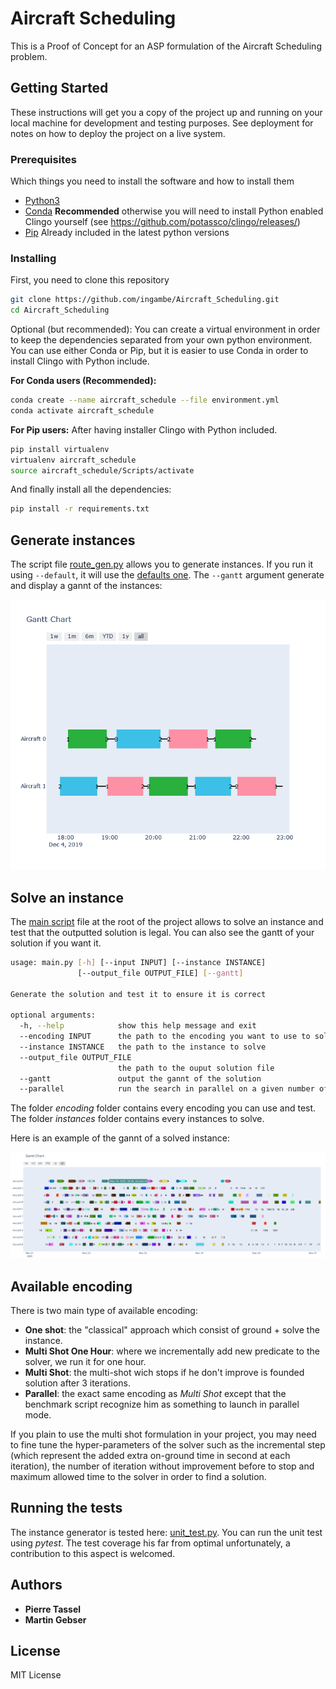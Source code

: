 # Aircraft Scheduling

This is a Proof of Concept for an ASP formulation of the Aircraft Scheduling problem.

## Getting Started

These instructions will get you a copy of the project up and running on
your local machine for development and testing purposes. See deployment
for notes on how to deploy the project on a live system.

### Prerequisites

Which things you need to install the software and how to install them


* [Python3](https://www.python.org/downloads/)
* [Conda](https://docs.conda.io/projects/conda/en/latest/user-guide/install/)          **Recommended** otherwise you will need to install Python enabled Clingo yourself (see https://github.com/potassco/clingo/releases/)
* [Pip](https://pip.pypa.io/en/stable/installing/)          Already included in the latest python versions

### Installing

First, you need to clone this repository

```bash
git clone https://github.com/ingambe/Aircraft_Scheduling.git
cd Aircraft_Scheduling
```

Optional (but recommended):
You can create a virtual environment in order to keep the dependencies separated from your own python environment.
You can use either Conda or Pip, but it is easier to use Conda in order to install Clingo with Python include.

**For Conda users (Recommended):**

```bash
conda create --name aircraft_schedule --file environment.yml
conda activate aircraft_schedule
```

**For Pip users:**
After having installer Clingo with Python included.

```bash
pip install virtualenv
virtualenv aircraft_schedule
source aircraft_schedule/Scripts/activate
```

And finally install all the dependencies:

```bash
pip install -r requirements.txt
```

## Generate instances

The script file [route_gen.py](https://github.com/ingambe/Aircraft_Scheduling/blob/master/instance_generator/route_gen.py) allows you to generate instances.
If you run it using `--default`, it will use the [defaults one](https://github.com/ingambe/Aircraft_Scheduling/blob/master/instance_generator/default_parameters.py).
The `--gantt` argument generate and display a gannt of the instances:
<p align="center"> 
<img src="gannt.png" alt="example of generated gannt">
</p>

## Solve an instance

The [main script](https://github.com/ingambe/Aircraft_Scheduling/blob/master/main.py) file at the root of the project allows to solve an instance and test that the outputted solution is legal.
You can also see the gantt of your solution if you want it.

```bash
usage: main.py [-h] [--input INPUT] [--instance INSTANCE]
               [--output_file OUTPUT_FILE] [--gantt]

Generate the solution and test it to ensure it is correct

optional arguments:
  -h, --help            show this help message and exit
  --encoding INPUT      the path to the encoding you want to use to solve the instance
  --instance INSTANCE   the path to the instance to solve 
  --output_file OUTPUT_FILE
                        the path to the ouput solution file
  --gantt               output the gannt of the solution
  --parallel            run the search in parallel on a given number of cores
```

The folder *encoding* folder contains every encoding you can use and test.
The folder *instances* folder contains every instances to solve.

Here is an example of the gannt of a solved instance:
<p align="center"> 
<img src="example_gannt_solved.png" alt="example of generated gannt of a big instance">
</p>

## Available encoding

There is two main type of available encoding:
- **One shot**: the "classical" approach which consist of ground + solve the instance.
- **Multi Shot One Hour**: where we incrementally add new predicate to the solver, we run it for one hour.
- **Multi Shot**: the multi-shot wich stops if he don't improve is founded solution after 3 iterations.
- **Parallel**: the exact same encoding as *Multi Shot* except that the benchmark script recognize him as something to launch in parallel mode.

If you plain to use the multi shot formulation in your project, you may need to fine tune the hyper-parameters of the solver such as the incremental step (which represent the added extra on-ground time in second at each iteration), the number of iteration without improvement before to stop and maximum allowed time to the solver in order to find a solution.

## Running the tests

The instance generator is tested here: [unit_test.py](https://github.com/ingambe/Aircraft_Scheduling/blob/master/instance_generator/test/unit_test.py).
You can run the unit test using *pytest*.
The test coverage his far from optimal unfortunately, a contribution to this aspect is welcomed.

## Authors

-  **Pierre Tassel**
-  **Martin Gebser**

## License

MIT License
